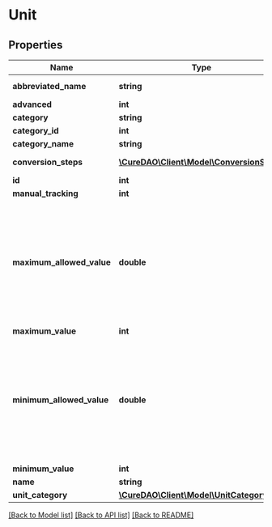 # Unit

## Properties
Name | Type | Description | Notes
------------ | ------------- | ------------- | -------------
**abbreviated_name** | **string** | Unit abbreviation | 
**advanced** | **int** | Ex: 1 | [optional] 
**category** | **string** | Unit category | 
**category_id** | **int** | Ex: 6 | [optional] 
**category_name** | **string** | Ex: Miscellany | [optional] 
**conversion_steps** | [**\CureDAO\Client\Model\ConversionStep[]**](ConversionStep.md) | Conversion steps list | 
**id** | **int** | Ex: 29 | [optional] 
**manual_tracking** | **int** | Ex: 0 | [optional] 
**maximum_allowed_value** | **double** | The maximum allowed value for measurements. While you can record a value above this maximum, it will be excluded from the correlation analysis. | [optional] 
**maximum_value** | **int** | Ex: 4 | 
**minimum_allowed_value** | **double** | The minimum allowed value for measurements. While you can record a value below this minimum, it will be excluded from the correlation analysis. | [optional] 
**minimum_value** | **int** | Ex: 0 | [optional] 
**name** | **string** | Unit name | 
**unit_category** | [**\CureDAO\Client\Model\UnitCategory**](UnitCategory.md) |  | 

[[Back to Model list]](../README.md#documentation-for-models) [[Back to API list]](../README.md#documentation-for-api-endpoints) [[Back to README]](../README.md)
